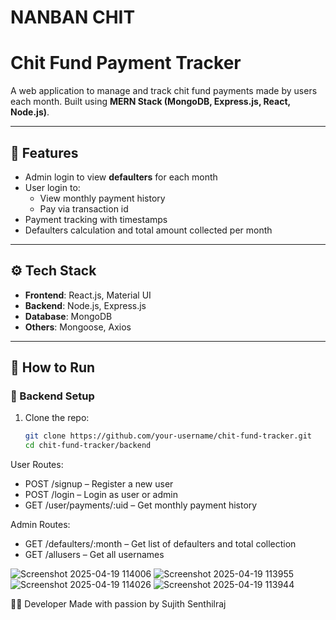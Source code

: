 
 # NANBAN CHIT

#  Chit Fund Payment Tracker

A web application to manage and track chit fund payments made by users each month. Built using **MERN Stack (MongoDB, Express.js, React, Node.js)**.

---

## 📌 Features

- Admin login to view **defaulters** for each month
- User login to:
  - View monthly payment history
  - Pay via transaction id 
- Payment tracking with timestamps
- Defaulters calculation and total amount collected per month

---

## ⚙️ Tech Stack

- **Frontend**: React.js, Material UI
- **Backend**: Node.js, Express.js
- **Database**: MongoDB
- **Others**: Mongoose, Axios

---

## 🚀 How to Run

### 🔧 Backend Setup

1. Clone the repo:
   ```bash
   git clone https://github.com/your-username/chit-fund-tracker.git
   cd chit-fund-tracker/backend


User Routes:
  - POST /signup – Register a new user
  - POST /login – Login as user or admin
  - GET /user/payments/:uid – Get monthly payment history

Admin Routes:
  - GET /defaulters/:month – Get list of defaulters and total collection
  - GET /allusers – Get all usernames




![Screenshot 2025-04-19 114006](https://github.com/user-attachments/assets/3a35ec29-dbf9-4254-9d47-738cf46f224a)
![Screenshot 2025-04-19 113955](https://github.com/user-attachments/assets/56488869-b57f-4a38-a0bd-6028824e1344)
![Screenshot 2025-04-19 114026](https://github.com/user-attachments/assets/2135bb73-a16c-481c-8588-7e2befde7d3f)
![Screenshot 2025-04-19 113944](https://github.com/user-attachments/assets/4a2b5040-9dbe-4368-8a5f-1abe3a243b39)



👨‍💻 Developer
Made with passion by Sujith Senthilraj



